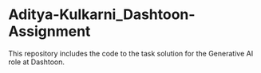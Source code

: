 # Aditya-Kulkarni_Dashtoon-Assignment
This repository includes the code to the task solution for the Generative AI role at Dashtoon.
